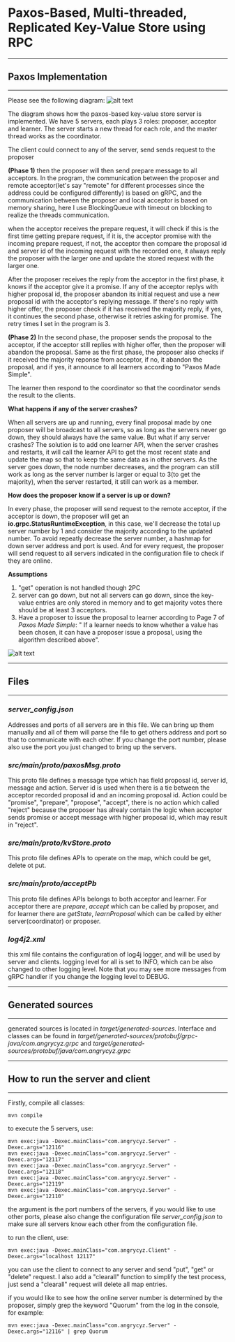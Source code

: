 # Paxos-Based, Multi-threaded, Replicated Key-Value Store using RPC

------------------------------------------------------
## Paxos Implementation
------------------------------------------------------
Please see the following diagram: 
![alt text](https://github.com/angrycyz/Distributed-System/blob/master/paxos_key_value_store/diagram.png?raw=true)

The diagram shows how the paxos-based key-value store server is implemented. We have 5 servers, each plays 3 roles: proposer, acceptor and learner. The server starts a new thread for each role, and the master thread works as the coordinator. 

The client could connect to any of the server, send sends request to the proposer

**(Phase 1)**
then the proposer will then send prepare message to all acceptors. In the program, the communication between the proposer and remote acceptor(let's say "remote" for different processes since the address could be configured differently) is based on gRPC, and the communication between the proposer and local acceptor is based on memory sharing, here I use BlockingQueue with timeout on blocking to realize the threads communication.  

when the acceptor receives the prepare request, it will check if this is the first time getting prepare request, if it is, the acceptor promise with the incoming prepare request,  if not, the acceptor then compare the proposal id and server id of the incoming request with the recorded one, it always reply the proposer with the larger one and update the stored request with the larger one.

After the proposer receives the reply from the acceptor in the first phase, it knows if the acceptor give it a promise. If any of the acceptor replys with higher proposal id, the proposer abandon its initial request and use a new proposal id with the acceptor's replying message. If there's no reply with higher offer, the proposer check if it has received the majority reply, if yes, it continues the second phase, otherwise it retries asking for promise. The retry times I set in the program is 3. 

**(Phase 2)**
In the second phase, the proposer sends the proposal to the acceptor, if the acceptor still replies with higher offer, then the proposer will abandon the proposal. Same as the first phase, the proposer also checks if it received the majority reponse from acceptor, if no, it abandon the proposal, and if yes, it announce to all learners according to "Paxos Made Simple".

The learner then respond to the coordinator so that the coordinator sends the result to the clients.


**What happens if any of the server crashes?**

When all servers are up and running, every final proposal made by one proposer will be broadcast to all servers, so as long as the servers never go down, they should always have the same value. But what if any server crashes? The solution is to add one learner API, when the server crashes and restarts, it will call the learner API to get the most recent state and update the map so that to keep the same data as in other servers. As the server goes down, the node number decreases, and the program can still work as long as the server number is larger or equal to 3(to get the majority), when the server restarted, it still can work as a member.


**How does the proposer know if a server is up or down?**

In every phase, the proposer will send request to the remote acceptor, if the acceptor is down, the proposer will get an **io.grpc.StatusRuntimeException**, in this case, we'll decrease the total up server number by 1 and consider the majority according to the updated number. To avoid repeatly decrease the server number, a hashmap for down server address and port  is used. And for every request, the proposer will send request to all servers indicated in the configuration file to check if they are online.

**Assumptions**

1) "get" operation is not handled though 2PC
2) server can go down, but not all servers can go down, since the key-value entries are only stored in memory and to get majority votes there should be at least 3 acceptors.
3) Have a proposer to issue the proposal to learner according to Page 7 of _Paxos Made Simple_: " If a learner needs to know whether a value has been chosen, it can have a proposer issue a proposal, using the algorithm described above".


![alt text](https://github.com/angrycyz/Distributed-System/blob/master/paxos_key_value_store/proposerToAcceptor.png?raw=true)

------------------------------------------------------
## Files
------------------------------------------------------
### _server_config.json_

Addresses and ports of all servers are in this file. We can bring up them manually and all of them will parse the file to get others address and port so that to communicate with each other.
If you change the port number, please also use the port you just changed to bring up the servers.

### _src/main/proto/paxosMsg.proto_
This proto file defines a message type which has field proposal id, server id, message and action. Server id is used when there is a tie between the acceptor recorded proposal id and an incoming proposal id. Action could be "promise", "prepare", "propose", "accept", there is no action which called "reject" because the proposer has alrealy contain the logic when acceptor sends promise or accept message with higher proposal id, which may result in "reject".

### _src/main/proto/kvStore.proto_
This proto file defines APIs to operate on the map, which could be get, delete ot put.

### _src/main/proto/acceptPb_
This proto file defines APIs belongs to both acceptor and learner. For acceptor there are _prepare_, _accept_ which can be called by proposer, and for learner there are _getState_, _learnProposal_ which can be called by either server(coordinator) or proposer.

### _log4j2.xml_
this xml file contains the configuration of log4j logger, and will be used by server and clients. logging level for all is set to INFO, which can be also changed to other logging level. Note that you may see more messages from gRPC handler if you change the logging level to DEBUG. 

------------------------------------------------------
## Generated sources
------------------------------------------------------

generated sources is located in _target/generated-sources_. Interface and classes can be found in _target/generated-sources/protobuf/grpc-java/com.angrycyz.grpc_ and  _target/generated-sources/protobuf/java/com.angrycyz.grpc_ 

------------------------------------------------------
## How to run the server and client
------------------------------------------------------

Firstly, compile all classes:

    mvn compile

to execute the 5 servers, use:

    mvn exec:java -Dexec.mainClass="com.angrycyz.Server" -Dexec.args="12116"
    mvn exec:java -Dexec.mainClass="com.angrycyz.Server" -Dexec.args="12117"
    mvn exec:java -Dexec.mainClass="com.angrycyz.Server" -Dexec.args="12118"
    mvn exec:java -Dexec.mainClass="com.angrycyz.Server" -Dexec.args="12119"
    mvn exec:java -Dexec.mainClass="com.angrycyz.Server" -Dexec.args="12110"
    
the argument is the port numbers of the servers, if you would like to use other ports, please also change the configuration file _server_config.json_ to make sure all servers know each other from the configuration file.

to run the client, use:

    mvn exec:java -Dexec.mainClass="com.angrycyz.Client" -Dexec.args="localhost 12117"
    
you can use the client to connect to any server and send "put", "get" or "delete" request. I also add a "clearall" function to simplify the test process, just send a "clearall" request will delete all map entries. 

if you would like to see how the online server number is determined by the proposer, simply grep the keyword "Quorum" from the log in the console, for example:

    mvn exec:java -Dexec.mainClass="com.angrycyz.Server" -Dexec.args="12116" | grep Quorum
    


